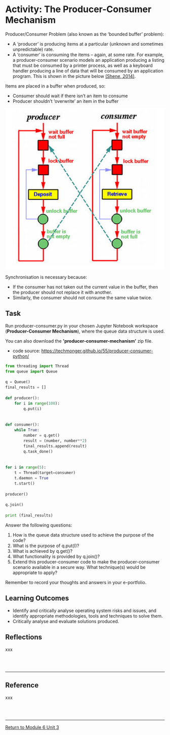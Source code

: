 # Activity: The Producer-Consumer Mechanism

Producer/Consumer Problem (also known as the ‘bounded buffer’ problem):

 - A ‘producer’ is producing items at a particular (unknown and sometimes unpredictable) rate.
 - A ‘consumer’ is consuming the items – again, at some rate.
For example, a producer-consumer scenario models an application producing a listing that must be consumed by a printer process, as well as a keyboard handler producing a line of data that will be consumed by an application program.
This is shown in the picture below [(Shene, 2014)](https://pages.mtu.edu/~shene/NSF-3/e-Book/SEMA/TM-example-buffer.html).

Items are placed in a buffer when produced, so:

 - Consumer should wait if there isn’t an item to consume
 - Producer shouldn’t ‘overwrite’ an item in the buffer

<img src="SSD_Unit03_Activity2Dig.jpg" alt="Producer-Consumer Mechanism." width="600"/>

<br>

Synchronisation is necessary because:

 - If the consumer has not taken out the current value in the buffer, then the producer should not replace it with another.
 - Similarly, the consumer should not consume the same value twice.

## Task
Run producer-consumer.py in your chosen Jupyter Notebook workspace (**Producer-Consumer Mechanism**), where the queue data structure is used.

You can also download the **'producer-consumer-mechanism'** zip file.

 - code source: https://techmonger.github.io/55/producer-consumer-python/

```python
from threading import Thread
from queue import Queue
 
q = Queue()
final_results = []
 
def producer():
    for i in range(100):
        q.put(i)
        
 
def consumer():
    while True:
        number = q.get()
        result = (number, number**2)
        final_results.append(result)
        q.task_done()
   
   
for i in range(5):
    t = Thread(target=consumer)
    t.daemon = True
    t.start()
    
producer()
 
q.join()
 
print (final_results)
```

Answer the following questions:
1. How is the queue data structure used to achieve the purpose of the code?
2. What is the purpose of q.put(I)?
3. What is achieved by q.get()?
4. What functionality is provided by q.join()?
5. Extend this producer-consumer code to make the producer-consumer scenario available in a secure way. What technique(s) would be appropriate to apply?


Remember to record your thoughts and answers in your e-portfolio.

## Learning Outcomes
 - Identify and critically analyse operating system risks and issues, and identify appropriate methodologies, tools and techniques to solve them.
 - Critically analyse and evaluate solutions produced.

## Reflections
xxx

<br><br>

---

## Reference
xxx

<br><br>

---

[Return to Module 6 Unit 3](SSD_Unit03.md)
